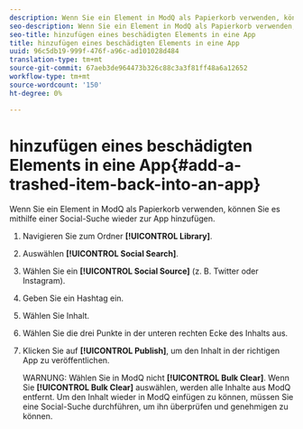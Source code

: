 ```yaml
---
description: Wenn Sie ein Element in ModQ als Papierkorb verwenden, können Sie es mithilfe einer Social-Suche wieder zur App hinzufügen.
seo-description: Wenn Sie ein Element in ModQ als Papierkorb verwenden, können Sie es mithilfe einer Social-Suche wieder zur App hinzufügen.
seo-title: hinzufügen eines beschädigten Elements in eine App
title: hinzufügen eines beschädigten Elements in eine App
uuid: 96c5db19-999f-476f-a96c-ad101028d484
translation-type: tm+mt
source-git-commit: 67aeb3de964473b326c88c3a3f81ff48a6a12652
workflow-type: tm+mt
source-wordcount: '150'
ht-degree: 0%

---
```



# hinzufügen eines beschädigten Elements in eine App{#add-a-trashed-item-back-into-an-app}

Wenn Sie ein Element in ModQ als Papierkorb verwenden, können Sie es mithilfe einer Social-Suche wieder zur App hinzufügen.

1. Navigieren Sie zum Ordner **[!UICONTROL Library]**.
1. Auswählen **[!UICONTROL Social Search]**.
1. Wählen Sie ein **[!UICONTROL Social Source]** (z. B. Twitter oder Instagram).
1. Geben Sie ein Hashtag ein.
1. Wählen Sie Inhalt.
1. Wählen Sie die drei Punkte in der unteren rechten Ecke des Inhalts aus.
1. Klicken Sie auf **[!UICONTROL Publish]**, um den Inhalt in der richtigen App zu veröffentlichen.

   WARNUNG: Wählen Sie in ModQ nicht **[!UICONTROL Bulk Clear]**. Wenn Sie **[!UICONTROL Bulk Clear]** auswählen, werden alle Inhalte aus ModQ entfernt. Um den Inhalt wieder in ModQ einfügen zu können, müssen Sie eine Social-Suche durchführen, um ihn überprüfen und genehmigen zu können.
